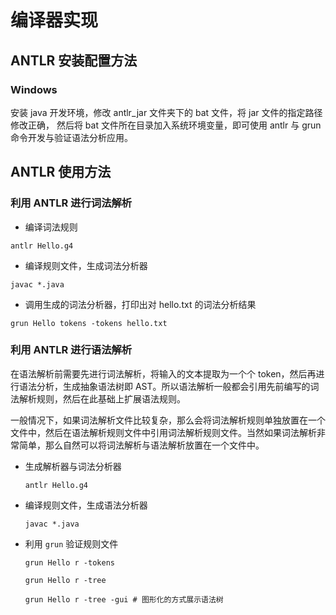 # 编译器实现

## ANTLR 安装配置方法

### Windows

安装 java 开发环境，修改 antlr_jar 文件夹下的 bat 文件，将 jar 文件的指定路径修改正确，
然后将 bat 文件所在目录加入系统环境变量，即可使用 antlr 与 grun 命令开发与验证语法分析应用。

## ANTLR 使用方法

### 利用 ANTLR 进行词法解析

- 编译词法规则

```
antlr Hello.g4
```
- 编译规则文件，生成词法分析器

```
javac *.java
```

- 调用生成的词法分析器，打印出对 hello.txt 的词法分析结果

```shell
grun Hello tokens -tokens hello.txt
```

### 利用 ANTLR 进行语法解析

在语法解析前需要先进行词法解析，将输入的文本提取为一个个 token，然后再进行语法分析，生成抽象语法树即 AST。所以语法解析一般都会引用先前编写的词法解析规则，然后在此基础上扩展语法规则。

一般情况下，如果词法解析文件比较复杂，那么会将词法解析规则单独放置在一个文件中，然后在语法解析规则文件中引用词法解析规则文件。当然如果词法解析非常简单，那么自然可以将词法解析与语法解析放置在一个文件中。

- 生成解析器与词法分析器

  ```
  antlr Hello.g4
  ```

- 编译规则文件，生成语法分析器

  ```
  javac *.java
  ```

- 利用 `grun` 验证规则文件

  ```shell
  grun Hello r -tokens
  ```

  ```
  grun Hello r -tree
  ```

  ```shell
  grun Hello r -tree -gui # 图形化的方式展示语法树
  ```
